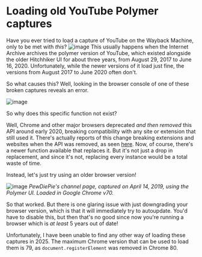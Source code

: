 # Loading old YouTube Polymer captures
Have you ever tried to load a capture of YouTube on the Wayback Machine, only to be met with *this*?
![image](https://github.com/user-attachments/assets/3fd84214-dfd3-44b3-a22f-df40f68208a0)
This usually happens when the Internet Archive archives the polymer version of YouTube, which existed alongside the older Hitchhiker UI for about three years, from August 29, 2017 to June 16, 2020.
Unfortunately, while the newer versions of it load just fine, the versions from August 2017 to June 2020 often don't. 

So what causes this? Well, looking in the browser console of one of these broken captures reveals an error. 

![image](https://github.com/user-attachments/assets/1ff90145-0ee9-479f-88f2-932dfe88a724)

So why does this specific function not exist?

Well, Chrome and other major browsers deprecated *and then removed* this API around early 2020, breaking compatibility with any site or extension that still used it.
There's actually reports of this change breaking extensions and websites when the API was removed, as seen [here](https://github.com/Adobe-CEP/CEP-Resources/issues/272).
Now, of course, there's a newer function available that replaces it. But it's not just a drop in replacement, and since it's not, replacing every instance would be a total
waste of time. 

Instead, let's just try using an older browser version!

![image](https://github.com/user-attachments/assets/619b0d5b-fa7d-47fd-8f2b-d2f05f7b202d)
*PewDiePie's channel page, captured on April 14, 2019, using the Polymer UI. Loaded in Google Chrome v70.*

So that worked. But there is one glaring issue with just downgrading your browser version, which is that it will immediately
try to autoupdate. You'd have to disable this, but then that's no good since now you're running a browser which is *at least* 5 years out of date!

Unfortunately, I have been unable to find any other way of loading these captures in 2025. The maximum Chrome version that can be used to load them is 79, as `document.registerElement` was removed in Chrome 80.
